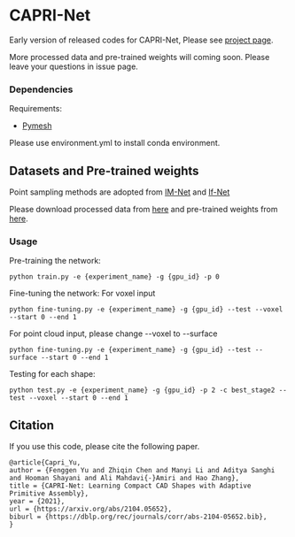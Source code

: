 # CAPRI-Net
Early version of released codes for CAPRI-Net, Please see [project page](https://fenggenyu.github.io/capri.html).

More processed data and pre-trained weights will coming soon. Please leave your questions in issue page.

### Dependencies

Requirements:
- [Pymesh](https://github.com/PyMesh/PyMesh/releases)

Please use environment.yml to install conda environment.

## Datasets and Pre-trained weights

Point sampling methods are adopted from [IM-Net](https://github.com/czq142857/IM-NET) and [If-Net](https://github.com/jchibane/if-net)

Please download processed data from [here](https://drive.google.com/file/d/1fvuTvW5uKIUq3OF9Ybp3mwnjOPvtQRVC/view?usp=sharing) and pre-trained weights from [here](https://drive.google.com/drive/folders/1Mh5ngnlhi1OqNh0DG1KpZhAQKn5dNa7M?usp=sharing).

### Usage

Pre-training the network:
```
python train.py -e {experiment_name} -g {gpu_id} -p 0
```

Fine-tuning the network:
For voxel input
```
python fine-tuning.py -e {experiment_name} -g {gpu_id} --test --voxel --start 0 --end 1
```
For point cloud input, please change --voxel to --surface
```
python fine-tuning.py -e {experiment_name} -g {gpu_id} --test --surface --start 0 --end 1
```

Testing for each shape:
```
python test.py -e {experiment_name} -g {gpu_id} -p 2 -c best_stage2 --test --voxel --start 0 --end 1 
```

## Citation
If you use this code, please cite the following paper.
```
@article{Capri_Yu,
author = {Fenggen Yu and Zhiqin Chen and Manyi Li and Aditya Sanghi and Hooman Shayani and Ali Mahdavi{-}Amiri and Hao Zhang},
title = {CAPRI-Net: Learning Compact CAD Shapes with Adaptive Primitive Assembly},
year = {2021},
url = {https://arxiv.org/abs/2104.05652},
biburl = {https://dblp.org/rec/journals/corr/abs-2104-05652.bib},
}
```